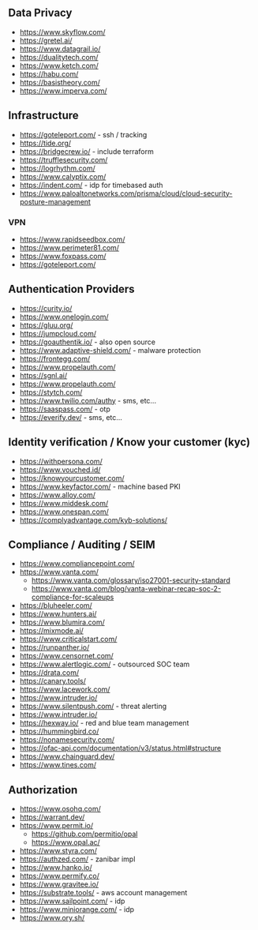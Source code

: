 ## Data Privacy

- https://www.skyflow.com/
- https://gretel.ai/
- https://www.datagrail.io/
- https://dualitytech.com/
- https://www.ketch.com/
- https://habu.com/
- https://basistheory.com/
- https://www.imperva.com/


## Infrastructure

- https://goteleport.com/ - ssh / tracking
- https://tide.org/
- https://bridgecrew.io/ - include terraform
- https://trufflesecurity.com/
- https://logrhythm.com/
- https://www.calyptix.com/
- https://indent.com/ - idp for timebased auth
- https://www.paloaltonetworks.com/prisma/cloud/cloud-security-posture-management

### VPN

- https://www.rapidseedbox.com/
- https://www.perimeter81.com/
- https://www.foxpass.com/
- https://goteleport.com/

## Authentication Providers

- https://curity.io/
- https://www.onelogin.com/
- https://gluu.org/
- https://jumpcloud.com/
- https://goauthentik.io/ - also open source
- https://www.adaptive-shield.com/ - malware protection
- https://frontegg.com/
- https://www.propelauth.com/
- https://sgnl.ai/
- https://www.propelauth.com/
- https://stytch.com/
- https://www.twilio.com/authy - sms, etc...
- https://saaspass.com/ - otp
- https://everify.dev/ - sms, etc...

## Identity verification / Know your customer (kyc)

- https://withpersona.com/
- https://www.vouched.id/
- https://knowyourcustomer.com/
- https://www.keyfactor.com/ - machine based PKI
- https://www.alloy.com/
- https://www.middesk.com/
- https://www.onespan.com/
- https://complyadvantage.com/kyb-solutions/

## Compliance / Auditing / SEIM

- https://www.compliancepoint.com/
- https://www.vanta.com/
  - https://www.vanta.com/glossary/iso27001-security-standard
  - https://www.vanta.com/blog/vanta-webinar-recap-soc-2-compliance-for-scaleups
- https://bluheeler.com/
- https://www.hunters.ai/
- https://www.blumira.com/
- https://mixmode.ai/
- https://www.criticalstart.com/
- https://runpanther.io/
- https://www.censornet.com/
- https://www.alertlogic.com/ - outsourced SOC team
- https://drata.com/
- https://canary.tools/
- https://www.lacework.com/
- https://www.intruder.io/
- https://www.silentpush.com/ - threat alerting
- https://www.intruder.io/
- https://hexway.io/ - red and blue team management
- https://hummingbird.co/
- https://nonamesecurity.com/
- https://ofac-api.com/documentation/v3/status.html#structure
- https://www.chainguard.dev/
- https://www.tines.com/

## Authorization

- https://www.osohq.com/
- https://warrant.dev/
- https://www.permit.io/
  - https://github.com/permitio/opal
  - https://www.opal.ac/
- https://www.styra.com/
- https://authzed.com/ - zanibar impl
- https://www.hanko.io/
- https://www.permify.co/
- https://www.gravitee.io/
- https://substrate.tools/ - aws account management
- https://www.sailpoint.com/ - idp
- https://www.miniorange.com/ - idp
- https://www.ory.sh/